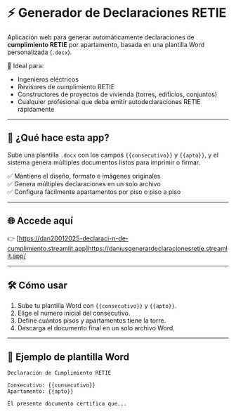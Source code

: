 # ⚡ Generador de Declaraciones RETIE

Aplicación web para generar automáticamente declaraciones de **cumplimiento RETIE** por apartamento, basada en una plantilla Word personalizada (`.docx`).

🔧 Ideal para:
- Ingenieros eléctricos
- Revisores de cumplimiento RETIE
- Constructores de proyectos de vivienda (torres, edificios, conjuntos)
- Cualquier profesional que deba emitir autodeclaraciones RETIE rápidamente

---

## 🚀 ¿Qué hace esta app?

Sube una plantilla `.docx` con los campos `{{consecutivo}}` y `{{apto}}`, y el sistema genera múltiples documentos listos para imprimir o firmar.

✅ Mantiene el diseño, formato e imágenes originales  
✅ Genera múltiples declaraciones en un solo archivo  
✅ Configura fácilmente apartamentos por piso o piso a piso

---

## 🌐 Accede aquí

👉 [https://dan20012025-declaraci-n-de-cumplimiento.streamlit.app]https://daniusgenerardeclaracionesretie.streamlit.app/

---

## 🛠️ Cómo usar

1. Sube tu plantilla Word con `{{consecutivo}}` y `{{apto}}`.
2. Elige el número inicial del consecutivo.
3. Define cuántos pisos y apartamentos tiene la torre.
4. Descarga el documento final en un solo archivo Word.

---

## 📄 Ejemplo de plantilla Word

```text
Declaración de Cumplimiento RETIE

Consecutivo: {{consecutivo}}  
Apartamento: {{apto}}

El presente documento certifica que...
